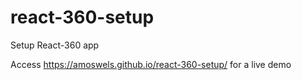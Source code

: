 # react-360-setup
Setup React-360 app

Access https://amoswels.github.io/react-360-setup/ for a live demo
